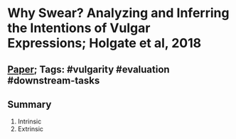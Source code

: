 # Why Swear? Analyzing and Inferring the Intentions of Vulgar Expressions; Holgate et al, 2018

## [Paper](https://aclanthology.org/D18-1471/); Tags: #vulgarity #evaluation #downstream-tasks

## Summary

1. Intrinsic
2. Extrinsic
